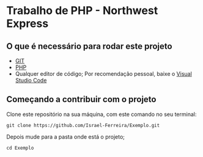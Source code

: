 # Trabalho de PHP - Northwest Express


## O que é necessário para rodar este projeto
* [GIT](https://git-scm.com/)
* [PHP](http://php.net/downloads.php)
* Qualquer editor de código; Por recomendação pessoal, baixe o [Visual Studio Code](https://code.visualstudio.com/)

## Começando a contribuir com o projeto

Clone este repositório na sua máquina, com este comando no seu terminal:

    git clone https://github.com/Israel-Ferreira/Exemplo.git 

Depois mude para a pasta onde  está o projeto;

    cd Exemplo
















